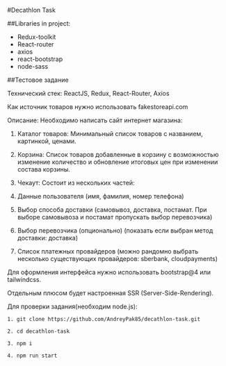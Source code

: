 #Decathlon Task

##Libraries in project:

- Redux-toolkit
- React-router
- axios
- react-bootstrap
- node-sass

##Тестовое задание

Технический стек: ReactJS, Redux, React-Router, Axios

Как источник товаров нужно использовать fakestoreapi.com

Описание: Необходимо написать сайт интернет магазина:

1. Каталог товаров: Минимальный список товаров с названием, картинкой, ценами.

2. Корзина: Список товаров добавленные в корзину с возможностью изменение количество и обновление итоговых цен при изменении состава корзины.

3. Чекаут: Состоит из нескольких частей:
4. Данные пользователя (имя, фамилия, номер телефона)
5. Выбор способа доставки (самовывоз, доставка, постамат. При выборе самовывоза и постамат пропускать выбор перевозчика)
6. Выбор перевозчика (опционально) (показать если выбран метод доставки: доставка)
7. Список платежных провайдеров (можно рандомно выбрать несколько существующих провайдеров: sberbank, cloudpayments)

Для оформления интерфейса нужно использовать bootstrap@4 или tailwindcss.

Отдельным плюсом будет настроенная SSR (Server-Side-Rendering).

Для проверки задания(необходим node.js):

```
1. git clone https://github.com/AndreyPak85/decathlon-task.git

2. cd decathlon-task

3. npm i

4. npm run start
```

